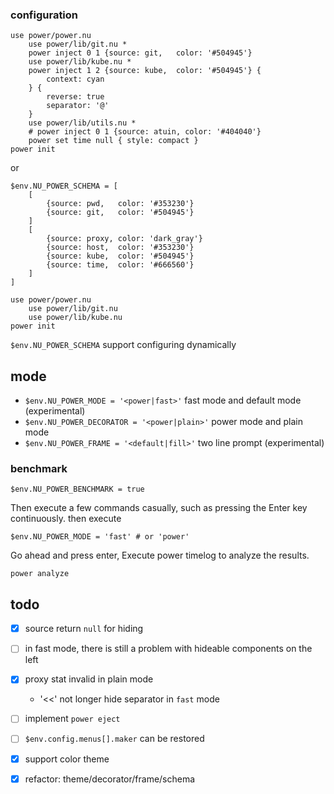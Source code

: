 ### configuration
```
use power/power.nu
    use power/lib/git.nu *
    power inject 0 1 {source: git,   color: '#504945'}
    use power/lib/kube.nu *
    power inject 1 2 {source: kube,  color: '#504945'} {
        context: cyan
    } {
        reverse: true
        separator: '@'
    }
    use power/lib/utils.nu *
    # power inject 0 1 {source: atuin, color: '#404040'}
    power set time null { style: compact }
power init
```
or
```
$env.NU_POWER_SCHEMA = [
    [
        {source: pwd,   color: '#353230'}
        {source: git,   color: '#504945'}
    ]
    [
        {source: proxy, color: 'dark_gray'}
        {source: host,  color: '#353230'}
        {source: kube,  color: '#504945'}
        {source: time,  color: '#666560'}
    ]
]

use power/power.nu
    use power/lib/git.nu
    use power/lib/kube.nu
power init
```
`$env.NU_POWER_SCHEMA` support configuring dynamically

## mode
- `$env.NU_POWER_MODE = '<power|fast>'` fast mode and default mode (experimental)
- `$env.NU_POWER_DECORATOR = '<power|plain>'` power mode and plain mode
- `$env.NU_POWER_FRAME = '<default|fill>'` two line prompt (experimental)

### benchmark
```
$env.NU_POWER_BENCHMARK = true
```
Then execute a few commands casually, such as pressing the Enter key continuously.
then execute

```
$env.NU_POWER_MODE = 'fast' # or 'power'
```

Go ahead and press enter,
Execute power timelog to analyze the results.
```
power analyze
```

## todo
- [x] source return `null` for hiding
- [ ] in fast mode, there is still a problem with hideable components on the left
- [x] proxy stat invalid in plain mode
    - '<<' not longer hide separator in `fast` mode
- [ ] implement `power eject`
- [ ] `$env.config.menus[].maker` can be restored
- [x] support color theme
- [x] refactor: theme/decorator/frame/schema


